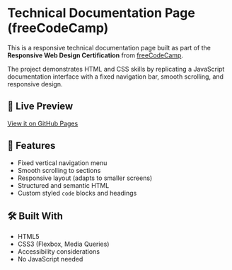 # Technical Documentation Page (freeCodeCamp)

This is a responsive technical documentation page built as part of the **Responsive Web Design Certification** from [freeCodeCamp](https://www.freecodecamp.org/).

The project demonstrates HTML and CSS skills by replicating a JavaScript documentation interface with a fixed navigation bar, smooth scrolling, and responsive design.

## 🔗 Live Preview
[View it on GitHub Pages](https://workspace-ankit.github.io/Technical-Documentation-Page)

## 📁 Features

- Fixed vertical navigation menu
- Smooth scrolling to sections
- Responsive layout (adapts to smaller screens)
- Structured and semantic HTML
- Custom styled `code` blocks and headings

## 🛠️ Built With

- HTML5
- CSS3 (Flexbox, Media Queries)
- Accessibility considerations
- No JavaScript needed




